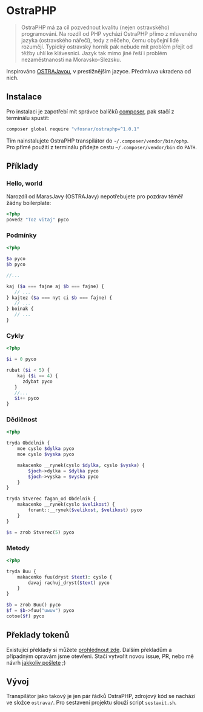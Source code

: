 # OstraPHP

> OstraPHP má za cíl pozvednout kvalitu (nejen ostravského) programování. Na
> rozdíl od PHP vychází OstraPHP přímo z mluveného jazyka (ostravského nářečí),
> tedy z něčeho, čemu obyčejní lidé rozumějí. Typický ostravský horník pak
> nebude mít problém přejít od těžby uhlí ke klávesnici. Jazyk tak mimo jiné
> řeší i problém nezaměstnanosti na Moravsko-Slezsku.

Inspirováno [OSTRAJavou](https://github.com/tkohout/OSTRAJava), v prestižnějším
jazyce. Předmluva ukradena od nich.

## Instalace

Pro instalaci je zapotřebí mít správce balíčků
[composer](https://getcomposer.org/), pak stačí z terminálu spustit:

```bash
composer global require "vfosnar/ostraphp=^1.0.1"
```

Tím nainstalujete OstraPHP transpilátor do `~/.composer/vendor/bin/ophp`. Pro
přímé použití z terminálu přidejte cestu `~/.composer/vendor/bin` do `PATH`.

## Příklady

### Hello, world

Narozdíl od MarasJavy (OSTRAJavy) nepotřebujete pro pozdrav téměř žádny
boilerplate:

```php
<?php
povedz "Toz vitaj" pyco
```

### Podmínky

```php
<?php

$a pyco
$b pyco

//...

kaj ($a === fajne aj $b === fajne) {
   // ...
} kajtez ($a === nyt ci $b === fajne) {
   // ...
} boinak {
   // ...
}
```

### Cykly

```php
<?php

$i = 0 pyco

rubat ($i < 5) {
    kaj ($i == 4) {
      zdybat pyco 
   }
   //...
   $i++ pyco
}
```

### Dědičnost

```php
<?php

tryda Obdelnik {
    moe cyslo $dylka pyco
    moe cyslo $vyska pyco

    makacenko __rynek(cyslo $dylka, cyslo $vyska) {
        $joch->dylka = $dylka pyco
        $joch->vyska = $vyska pyco
    }
}

tryda Stverec fagan_od Obdelnik {
    makacenko __rynek(cyslo $velikost) {
        forant::__rynek($velikost, $velikost) pyco
    }
}

$s = zrob Stverec(5) pyco
```

### Metody

```php
<?php

tryda Buu {
    makacenko fuu(dryst $text): cyslo {
        davaj rachuj_dryst($text) pyco
    }
}

$b = zrob Buu() pyco
$f = $b->fuu("uwuw") pyco
cotoe($f) pyco
```

## Překlady tokenů

Existující překlady si můžete
[prohlédnout zde](https://gitlab.com/vfosnar/ostraphp/-/blob/main/php/tokeny.csv?plain=1).
Dalším překladům a případným opravám jsme otevřeni. Stačí vytvořit novou issue,
PR, nebo mě návrh [jakkoliv pošlete](https://vfosnar.cz/) ;)

## Vývoj

Transpilátor jako takový je jen pár řádků OstraPHP, zdrojový kód se nachází ve
složce `ostrava/`. Pro sestavení projektu slouží script `sestavit.sh`.
